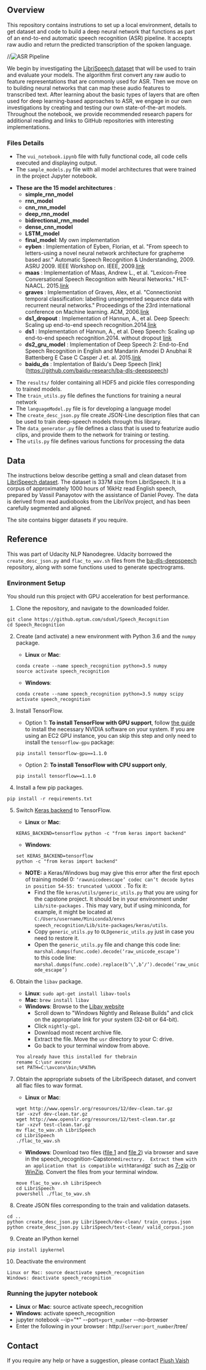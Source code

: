 [//]: # (Image References)

[image1]: ./images/pipeline.png "ASR Pipeline"
[image2]: ./images/select_kernel.png "select speech_recognition kernel"

## Overview

This repository contains instrutions to set up a local environment, details to get dataset and code to build a deep neural network that functions as part of an end-to-end automatic speech recognition (ASR) pipeline. It accepts raw audio and return the predicted transcription of the spoken language. 

//![ASR Pipeline][image1]

We begin by investigating the [LibriSpeech dataset](http://www.openslr.org/12/) that will be used to train and evaluate your models. The algorithm first convert any raw audio to feature representations that are commonly used for ASR. Then we move on to building neural networks that can map these audio features to transcribed text. After learning about the basic types of layers that are often used for deep learning-based approaches to ASR, we engage in our own investigations by creating and testing our own state-of-the-art models. Throughout the notebook, we provide recommended research papers for additional reading and links to GitHub repositories with interesting implementations. 

### Files Details

- The `vui_notebook.ipynb` file with fully functional code, all code cells executed and displaying output.
- The `sample_models.py` file with all model architectures that were trained in the project Jupyter notebook.
* __These are the 15 model architectures__ : 
	* __simple_rnn_model__
	* __rnn_model__
	* __cnn_rnn_model__
	* __deep_rnn_model__
	* __bidirectional_rnn_model__
	* __dense_cnn_model__
	* __LSTM_model__
	* __final_model__: My own implementation
	* __eyben__ : Implementation of Eyben, Florian, et al. "From speech to letters-using a novel neural
        network architecture for grapheme based asr." Automatic Speech
        Recognition & Understanding, 2009. ASRU 2009. IEEE Workshop on. IEEE,
        2009.[link](http://citeseerx.ist.psu.edu/viewdoc/download?doi=10.1.1.330.9782&rep=rep1&type=pdf)
	* __maas__ : Implementation of Maas, Andrew L., et al. "Lexicon-Free Conversational Speech
        Recognition with Neural Networks." HLT-NAACL. 2015.[link](http://www.aclweb.org/anthology/N15-1038)
	* __graves__ : Implementation of Graves, Alex, et al. "Connectionist temporal classification:
        labelling unsegmented sequence data with recurrent neural networks."
        Proceedings of the 23rd international conference on Machine learning.
        ACM, 2006.[link](https://www.cs.toronto.edu/~graves/icml_2006.pdf)
	* __ds1_dropout__ : Implementation of Hannun, A., et al. Deep Speech: Scaling up end-to-end speech recognition.2014.[link](https://arxiv.org/abs/1412.5567)
	* __ds1__ : Implementation of Hannun, A., et al. Deep Speech: Scaling up end-to-end speech recognition.2014. without dropout [link](https://arxiv.org/abs/1412.5567)
	* __ds2_gru_model__ : Implementation of Deep Speech 2: End-to-End Speech Recognition in English and Mandarin
        Amodei D Anubhai R Battenberg E Case C Casper J et. al.
        2015.[link](https://arxiv.org/abs/1512.02595)
	* __baidu_ds__ : Implentation of Baidu's Deep Speech [link] (https://github.com/baidu-research/ba-dls-deepspeech)

- The `results/` folder containing all HDF5 and pickle files corresponding to trained models.
- The `train_utils.py` file defines the functions for training a neural network
- The `languageModel.py` file is for developing a language model
- The `create_desc_json.py` file create JSON-Line description files that can be used to
train deep-speech models through this library.
- The `data_generator.py` file defines a class that is used to featurize audio clips, and provide
them to the network for training or testing.
- The `utils.py` file defines various functions for processing the data

## Data

The instructions below describe getting a small and clean dataset from [LibriSpeech dataset](http://www.openslr.org/12/). The dataset is 337M size from LibriSpeech. It is a corpus of approximately 1000 hours of 16kHz read English speech, prepared by Vassil Panayotov with the assistance of Daniel Povey. The data is derived from read audiobooks from the LibriVox project, and has been carefully segmented and aligned.

The site contains bigger datasets if you require.



## Reference

This was part of Udacity NLP Nanodegree. Udacity borrowed the `create_desc_json.py` and `flac_to_wav.sh` files from the [ba-dls-deepspeech](https://github.com/baidu-research/ba-dls-deepspeech) repository, along with some functions used to generate spectrograms. 


### Environment Setup

You should run this project with GPU acceleration for best performance.

1. Clone the repository, and navigate to the downloaded folder.
```
git clone https://github.optum.com/sdsml/Speech_Recognition
cd Speech_Recognition
```

2. Create (and activate) a new environment with Python 3.6 and the `numpy` package.

	- __Linux__ or __Mac__: 
	```
	conda create --name speech_recognition python=3.5 numpy
	source activate speech_recognition
	```
	- __Windows__: 
	```
	conda create --name speech_recognition python=3.5 numpy scipy
	activate speech_recognition
	```

3. Install TensorFlow.
	- Option 1: __To install TensorFlow with GPU support__, follow [the guide](https://www.tensorflow.org/install/) to install the necessary NVIDIA software on your system.  If you are using an EC2 GPU instance, you can skip this step and only need to install the `tensorflow-gpu` package:
	```
	pip install tensorflow-gpu==1.1.0
	```
	- Option 2: __To install TensorFlow with CPU support only__,
	```
	pip install tensorflow==1.1.0
	```

4. Install a few pip packages.
```
pip install -r requirements.txt
```

5. Switch [Keras backend](https://keras.io/backend/) to TensorFlow.
	- __Linux__ or __Mac__: 
	```
	KERAS_BACKEND=tensorflow python -c "from keras import backend"
	```
	- __Windows__: 
	```
	set KERAS_BACKEND=tensorflow
	python -c "from keras import backend"
	```
	- __NOTE:__ a Keras/Windows bug may give this error after the first epoch of training model 0: `‘rawunicodeescape’ codec can’t decode bytes in position 54-55: truncated \uXXXX `. 
To fix it: 
		- Find the file `keras/utils/generic_utils.py` that you are using for the capstone project. It should be in your environment under `Lib/site-packages` . This may vary, but if using miniconda, for example, it might be located at `C:/Users/username/Miniconda3/envs speech_recognition/Lib/site-packages/keras/utils`.
		- Copy `generic_utils.py` to `OLDgeneric_utils.py` just in case you need to restore it.
		- Open the `generic_utils.py` file and change this code line:</br>`marshal.dumps(func.code).decode(‘raw_unicode_escape’)`</br>to this code line:</br>`marshal.dumps(func.code).replace(b’\’,b’/’).decode(‘raw_unicode_escape’)`

6. Obtain the `libav` package.
	- __Linux__: `sudo apt-get install libav-tools`
	- __Mac__: `brew install libav`
	- __Windows__: Browse to the [Libav website](https://libav.org/download/)
		- Scroll down to "Windows Nightly and Release Builds" and click on the appropriate link for your system (32-bit or 64-bit).
		- Click `nightly-gpl`.
		- Download most recent archive file.
		- Extract the file.  Move the `usr` directory to your C: drive.
		- Go back to your terminal window from above.
	```
	You already have this installed for thebrain
	rename C:\usr avconv
    set PATH=C:\avconv\bin;%PATH%
	```

7. Obtain the appropriate subsets of the LibriSpeech dataset, and convert all flac files to wav format.
	- __Linux__ or __Mac__: 
	```
	wget http://www.openslr.org/resources/12/dev-clean.tar.gz
	tar -xzvf dev-clean.tar.gz
	wget http://www.openslr.org/resources/12/test-clean.tar.gz
	tar -xzvf test-clean.tar.gz
	mv flac_to_wav.sh LibriSpeech
	cd LibriSpeech
	./flac_to_wav.sh
	```
	- __Windows__: Download two files ([file 1](http://www.openslr.org/resources/12/dev-clean.tar.gz) and [file 2](http://www.openslr.org/resources/12/test-clean.tar.gz)) via browser and save in the  speech_recognition-Capstone` directory.  Extract them with an application that is compatible with `tar` and `gz` such as [7-zip](http://www.7-zip.org/) or [WinZip](http://www.winzip.com/). Convert the files from your terminal window.
	```
	move flac_to_wav.sh LibriSpeech
	cd LibriSpeech
	powershell ./flac_to_wav.sh
	```

8. Create JSON files corresponding to the train and validation datasets.
```
cd ..
python create_desc_json.py LibriSpeech/dev-clean/ train_corpus.json
python create_desc_json.py LibriSpeech/test-clean/ valid_corpus.json
```

9. Create an IPython kernel
```
pip install ipykernel
```

10. Deactivate the environment
```
Linux or Mac: source deactivate speech_recognition 
Windows: deactivate speech_recognition

```

### Running the jupyter notebook
- __Linux__ or __Mac__: source activate speech_recognition
- __Windows__: activate speech_recognition
- jupyter notebook --ip="*" --port=`port_number` --no-browser
- Enter the following in your browser : http://`server:port_number`/tree/

## Contact 

If you require any help or have a suggestion, please contact [Piush Vaish](piushvaish@gmail.com)


